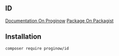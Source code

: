 ## ID
[Documentation On Proginow](https://proginow.com/en/framework/id/)
[Package On Packagist](https://packagist.org/packages/proginow/id/)
## Installation
```
composer require proginow/id
```